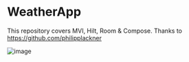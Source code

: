 # WeatherApp
This repository covers MVI, Hilt, Room &amp; Compose.
Thanks to https://github.com/philipplackner

![image](https://github.com/user-attachments/assets/45191362-a6d3-4e82-865c-cca4a4193280)

